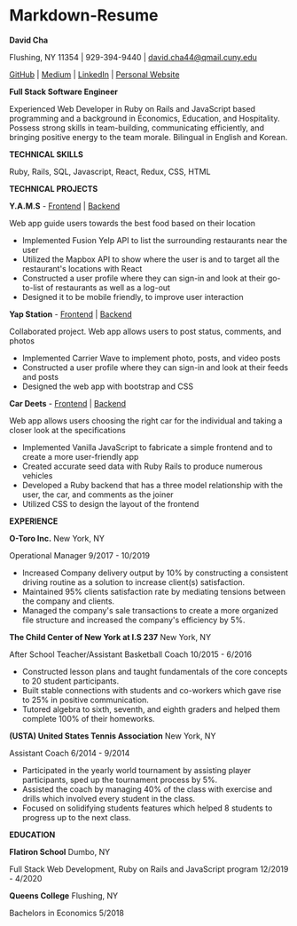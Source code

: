 # Markdown-Resume

**David Cha**

Flushing, NY 11354 | 929-394-9440 | david.cha44@qmail.cuny.edu

[GitHub](https://github.com/davidcha17) | [Medium](https://medium.com/@littlesadtea) | [LinkedIn](https://www.linkedin.com/in/david-cha-96756b197/) | [Personal Website](https://davidcha.netlify.app/)

**Full Stack Software Engineer**

Experienced Web Developer in Ruby on Rails and JavaScript based programming and a background in Economics, Education, and Hospitality. Possess strong skills in team-building, communicating efficiently, and bringing positive energy to the team morale. Bilingual in English and Korean.

**TECHNICAL SKILLS**

Ruby, Rails, SQL, Javascript, React, Redux, CSS, HTML

**TECHNICAL PROJECTS**

**Y.A.M.S** - [Frontend](https://github.com/davidcha17/YAMS-frontend/tree/david) | [Backend](https://github.com/davidcha17/YAMS-backend)

Web app guide users towards the best food based on their location

- Implemented Fusion Yelp API to list the surrounding restaurants near the user
- Utilized the Mapbox API to show where the user is and to target all the restaurant&#39;s locations with React
- Constructed a user profile where they can sign-in and look at their go-to-list of restaurants as well as a log-out
- Designed it to be mobile friendly, to improve user interaction

**Yap Station** - [Frontend](https://github.com/jtb6179/YapStation) | [Backend](https://github.com/jtb6179/YapStation-BackEnd)

Collaborated project. Web app allows users to post status, comments, and photos

- Implemented Carrier Wave to implement photo, posts, and video posts
- Constructed a user profile where they can sign-in and look at their feeds and posts
- Designed the web app with bootstrap and CSS

**Car Deets** - [Frontend](https://github.com/davidcha17/Car-Details.git) | [Backend](https://github.com/davidcha17/Car-Details-Backend.git)

Web app allows users choosing the right car for the individual and taking a closer look at the specifications

- Implemented Vanilla JavaScript to fabricate a simple frontend and to create a more user-friendly app
- Created accurate seed data with Ruby Rails to produce numerous vehicles
- Developed a Ruby backend that has a three model relationship with the user, the car, and comments as the joiner
- Utilized CSS to design the layout of the frontend

**EXPERIENCE**

**O-Toro Inc.** New York, NY

Operational Manager 9/2017 - 10/2019

- Increased Company delivery output by 10% by constructing a consistent driving routine as a solution to increase client(s) satisfaction.
- Maintained 95% clients satisfaction rate by mediating tensions between the company and clients.
- Managed the company&#39;s sale transactions to create a more organized file structure and increased the company&#39;s efficiency by 5%.

**The Child Center of New York at I.S 237** New York, NY

After School Teacher/Assistant Basketball Coach 10/2015 - 6/2016

- Constructed lesson plans and taught fundamentals of the core concepts to 20 student participants.
- Built stable connections with students and co-workers which gave rise to 25% in positive communication.
- Tutored algebra to sixth, seventh, and eighth graders and helped them complete 100% of their homeworks.

**(USTA) United States Tennis Association** New York, NY

Assistant Coach 6/2014 - 9/2014

- Participated in the yearly world tournament by assisting player participants, sped up the tournament process by 5%.
- Assisted the coach by managing 40% of the class with exercise and drills which involved every student in the class.
- Focused on solidifying students features which helped 8 students to progress up to the next class.

**EDUCATION**

**Flatiron School** Dumbo, NY

Full Stack Web Development, Ruby on Rails and JavaScript program 12/2019 - 4/2020

**Queens College** Flushing, NY

Bachelors in Economics 5/2018
